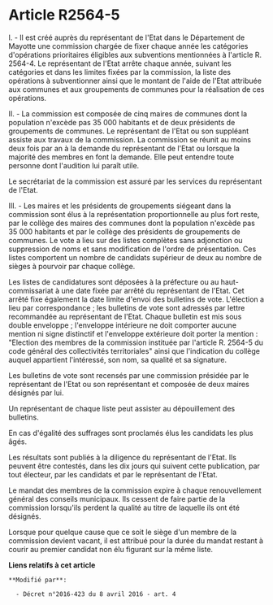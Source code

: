 # Article R2564-5

I. - Il est créé auprès du représentant de l'Etat dans le Département de Mayotte une commission chargée de fixer chaque année
les catégories d'opérations prioritaires éligibles aux subventions mentionnées à l'article R. 2564-4. Le représentant de
l'Etat arrête chaque année, suivant les catégories et dans les limites fixées par la commission, la liste des opérations à
subventionner ainsi que le montant de l'aide de l'Etat attribuée aux communes et aux groupements de communes pour la
réalisation de ces opérations. 

II. - La commission est composée de cinq maires de communes dont la population n'excède pas 35 000 habitants et de deux
présidents de groupements de communes. Le représentant de l'Etat ou son suppléant assiste aux travaux de la commission. La
commission se réunit au moins deux fois par an à la demande du représentant de l'Etat ou lorsque la majorité des membres en
font la demande. Elle peut entendre toute personne dont l'audition lui paraît utile. 

Le secrétariat de la commission est assuré par les services du représentant de l'Etat. 

III. - Les maires et les présidents de groupements siégeant dans la commission sont élus à la représentation proportionnelle
au plus fort reste, par le collège des maires des communes dont la population n'excède pas 35 000 habitants et par le collège
des présidents de groupements de communes. Le vote a lieu sur des listes complètes sans adjonction ou suppression de noms et
sans modification de l'ordre de présentation. Ces listes comportent un nombre de candidats supérieur de deux au nombre de
sièges à pourvoir par chaque collège. 

Les listes de candidatures sont déposées à la préfecture ou au haut-commissariat à une date fixée par arrêté du représentant
de l'Etat. Cet arrêté fixe également la date limite d'envoi des bulletins de vote. L'élection a lieu par correspondance ; les
bulletins de vote sont adressés par lettre recommandée au représentant de l'Etat. Chaque bulletin est mis sous double
enveloppe ; l'enveloppe intérieure ne doit comporter aucune mention ni signe distinctif et l'enveloppe extérieure doit porter
la mention : "Election des membres de la commission instituée par l'article R. 2564-5 du code général des collectivités
territoriales" ainsi que l'indication du collège auquel appartient l'intéressé, son nom, sa qualité et sa signature. 

Les bulletins de vote sont recensés par une commission présidée par le représentant de l'Etat ou son représentant et composée
de deux maires désignés par lui. 

Un représentant de chaque liste peut assister au dépouillement des bulletins. 

En cas d'égalité des suffrages sont proclamés élus les candidats les plus âgés. 

Les résultats sont publiés à la diligence du représentant de l'Etat. Ils peuvent être contestés, dans les dix jours qui
suivent cette publication, par tout électeur, par les candidats et par le représentant de l'Etat. 

Le mandat des membres de la commission expire à chaque renouvellement général des conseils municipaux. Ils cessent de faire
partie de la commission lorsqu'ils perdent la qualité au titre de laquelle ils ont été désignés. 

Lorsque pour quelque cause que ce soit le siège d'un membre de la commission devient vacant, il est attribué pour la durée du
mandat restant à courir au premier candidat non élu figurant sur la même liste.

**Liens relatifs à cet article**

	**Modifié par**:

	  - Décret n°2016-423 du 8 avril 2016 - art. 4

